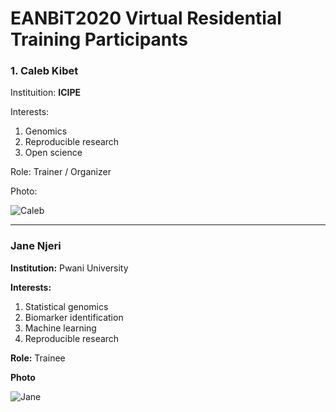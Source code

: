 # EANBiT2020 Virtual Residential Training Participants

### 1. Caleb Kibet
Instituition: **ICIPE**

Interests: 
1. Genomics
1. Reproducible research
1. Open science

Role: Trainer / Organizer

Photo: 

![Caleb](https://avatars2.githubusercontent.com/u/3762127?s=460&u=6207a79932618c06f74b5f21378b27fecc770eb1&v=4)

___

### Jane Njeri
**Institution:** Pwani University

**Interests:**
1. Statistical genomics
2. Biomarker identification
3. Machine learning
4. Reproducible research

**Role:** Trainee

**Photo**

![Jane](https://avatars3.githubusercontent.com/u/55382347?s=400&u=896568fd86c136eaf1173dc7dae2a3738f12b181&v=4)


